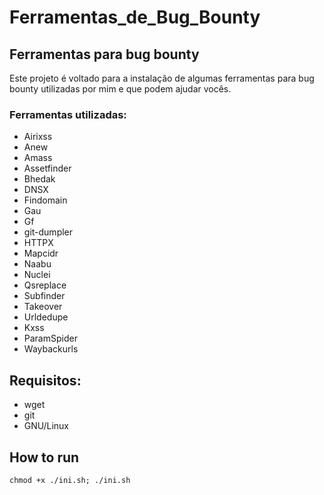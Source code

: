 # Ferramentas_de_Bug_Bounty


## Ferramentas para bug bounty
Este projeto é voltado para a instalação de algumas ferramentas para bug bounty utilizadas por mim e que podem ajudar vocês.
### Ferramentas utilizadas:
- Airixss <br />
- Anew <br />
- Amass <br />
- Assetfinder <br />
- Bhedak <br />
- DNSX <br />
- Findomain <br />
- Gau <br />
- Gf <br />
- git-dumpler <br />
- HTTPX <br />
- Mapcidr <br />
- Naabu <br />
- Nuclei <br />
- Qsreplace <br />
- Subfinder <br />
- Takeover <br />
- Urldedupe <br />
- Kxss <br />
- ParamSpider <br />
- Waybackurls <br />
## Requisitos:
- wget
- git
- GNU/Linux

## How to run

```
chmod +x ./ini.sh; ./ini.sh
```
